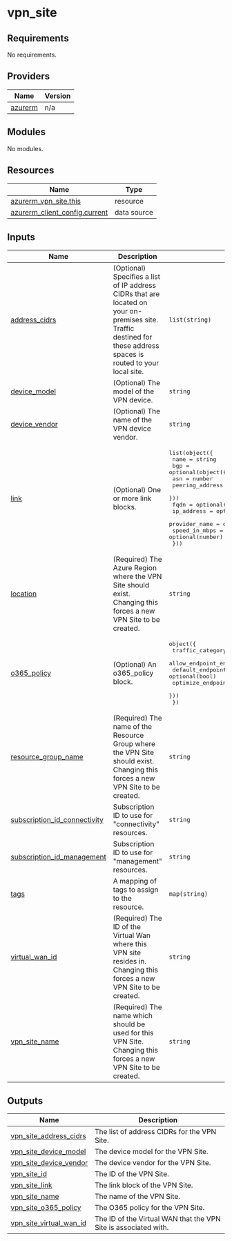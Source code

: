 # vpn_site

<!-- BEGINNING OF PRE-COMMIT-TERRAFORM DOCS HOOK -->
## Requirements

No requirements.

## Providers

| Name | Version |
|------|---------|
| <a name="provider_azurerm"></a> [azurerm](#provider\_azurerm) | n/a |

## Modules

No modules.

## Resources

| Name | Type |
|------|------|
| [azurerm_vpn_site.this](https://registry.terraform.io/providers/hashicorp/azurerm/latest/docs/resources/vpn_site) | resource |
| [azurerm_client_config.current](https://registry.terraform.io/providers/hashicorp/azurerm/latest/docs/data-sources/client_config) | data source |

## Inputs

| Name | Description | Type | Default | Required |
|------|-------------|------|---------|:--------:|
| <a name="input_address_cidrs"></a> [address\_cidrs](#input\_address\_cidrs) | (Optional) Specifies a list of IP address CIDRs that are located on your on-premises site. Traffic destined for these address spaces is routed to your local site. | `list(string)` | `null` | no |
| <a name="input_device_model"></a> [device\_model](#input\_device\_model) | (Optional) The model of the VPN device. | `string` | `null` | no |
| <a name="input_device_vendor"></a> [device\_vendor](#input\_device\_vendor) | (Optional) The name of the VPN device vendor. | `string` | `null` | no |
| <a name="input_link"></a> [link](#input\_link) | (Optional) One or more link blocks. | <pre>list(object({<br/>    name = string<br/>    bgp = optional(object({<br/>      asn             = number<br/>      peering_address = string<br/>    }))<br/>    fqdn          = optional(string)<br/>    ip_address    = optional(string)<br/>    provider_name = optional(string)<br/>    speed_in_mbps = optional(number)<br/>  }))</pre> | `null` | no |
| <a name="input_location"></a> [location](#input\_location) | (Required) The Azure Region where the VPN Site should exist. Changing this forces a new VPN Site to be created. | `string` | n/a | yes |
| <a name="input_o365_policy"></a> [o365\_policy](#input\_o365\_policy) | (Optional) An o365\_policy block. | <pre>object({<br/>    traffic_category = optional(object({<br/>      allow_endpoint_enabled    = optional(bool)<br/>      default_endpoint_enabled  = optional(bool)<br/>      optimize_endpoint_enabled = optional(bool)<br/>    }))<br/>  })</pre> | `null` | no |
| <a name="input_resource_group_name"></a> [resource\_group\_name](#input\_resource\_group\_name) | (Required) The name of the Resource Group where the VPN Site should exist. Changing this forces a new VPN Site to be created. | `string` | n/a | yes |
| <a name="input_subscription_id_connectivity"></a> [subscription\_id\_connectivity](#input\_subscription\_id\_connectivity) | Subscription ID to use for "connectivity" resources. | `string` | n/a | yes |
| <a name="input_subscription_id_management"></a> [subscription\_id\_management](#input\_subscription\_id\_management) | Subscription ID to use for "management" resources. | `string` | n/a | yes |
| <a name="input_tags"></a> [tags](#input\_tags) | A mapping of tags to assign to the resource. | `map(string)` | `null` | no |
| <a name="input_virtual_wan_id"></a> [virtual\_wan\_id](#input\_virtual\_wan\_id) | (Required) The ID of the Virtual Wan where this VPN site resides in. Changing this forces a new VPN Site to be created. | `string` | n/a | yes |
| <a name="input_vpn_site_name"></a> [vpn\_site\_name](#input\_vpn\_site\_name) | (Required) The name which should be used for this VPN Site. Changing this forces a new VPN Site to be created. | `string` | n/a | yes |

## Outputs

| Name | Description |
|------|-------------|
| <a name="output_vpn_site_address_cidrs"></a> [vpn\_site\_address\_cidrs](#output\_vpn\_site\_address\_cidrs) | The list of address CIDRs for the VPN Site. |
| <a name="output_vpn_site_device_model"></a> [vpn\_site\_device\_model](#output\_vpn\_site\_device\_model) | The device model for the VPN Site. |
| <a name="output_vpn_site_device_vendor"></a> [vpn\_site\_device\_vendor](#output\_vpn\_site\_device\_vendor) | The device vendor for the VPN Site. |
| <a name="output_vpn_site_id"></a> [vpn\_site\_id](#output\_vpn\_site\_id) | The ID of the VPN Site. |
| <a name="output_vpn_site_link"></a> [vpn\_site\_link](#output\_vpn\_site\_link) | The link block of the VPN Site. |
| <a name="output_vpn_site_name"></a> [vpn\_site\_name](#output\_vpn\_site\_name) | The name of the VPN Site. |
| <a name="output_vpn_site_o365_policy"></a> [vpn\_site\_o365\_policy](#output\_vpn\_site\_o365\_policy) | The O365 policy for the VPN Site. |
| <a name="output_vpn_site_virtual_wan_id"></a> [vpn\_site\_virtual\_wan\_id](#output\_vpn\_site\_virtual\_wan\_id) | The ID of the Virtual WAN that the VPN Site is associated with. |
<!-- END OF PRE-COMMIT-TERRAFORM DOCS HOOK -->
